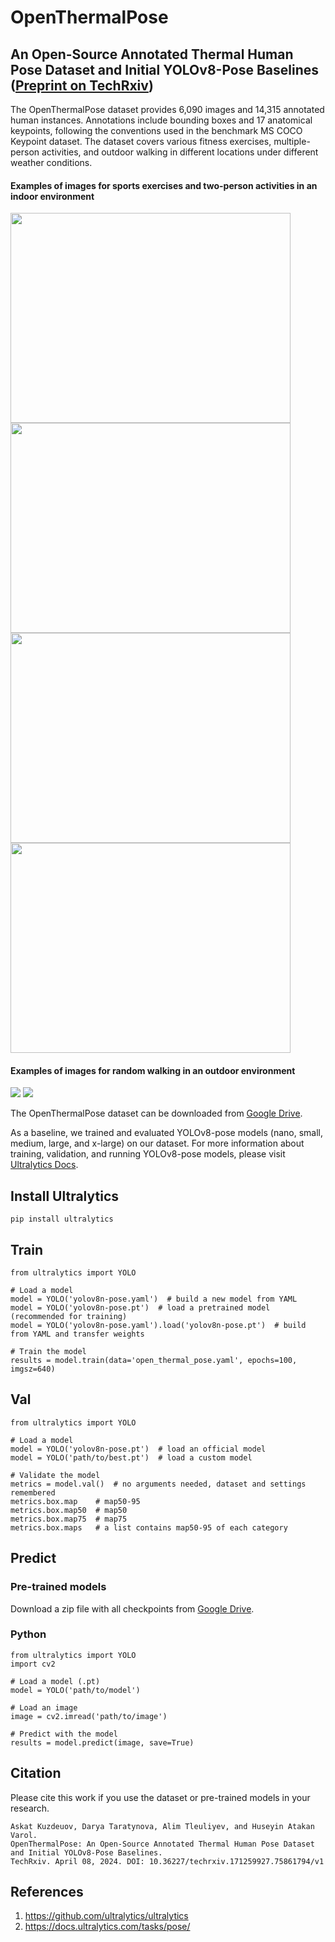 # OpenThermalPose
## An Open-Source Annotated Thermal Human Pose Dataset and Initial YOLOv8-Pose Baselines ([Preprint on TechRxiv](https://www.techrxiv.org/users/682600/articles/741508-openthermalpose-an-open-source-annotated-thermal-human-pose-dataset-and-initial-yolov8-pose-baselines))
The OpenThermalPose dataset provides 6,090 images and 14,315 annotated human instances. Annotations include bounding boxes and 17 anatomical keypoints, following the conventions used in the benchmark MS COCO Keypoint dataset. The dataset covers various fitness exercises, multiple-person activities, and outdoor walking in different locations under different weather conditions. 

#### Examples of images for sports exercises and two-person activities in an indoor environment
<img src="https://github.com/IS2AI/OpenThermalPose/blob/main/1_5_1_16_frame517.png" width=448 height=336> <img src="https://github.com/IS2AI/OpenThermalPose/blob/main/1_6_1_17_frame370.png" width=448 height=336>
<img src="https://github.com/IS2AI/OpenThermalPose/blob/main/2_1_8_frame97.png" width=448 height=336> <img src="https://github.com/IS2AI/OpenThermalPose/blob/main/2_2_8_frame94.png" width=448 height=336>

#### Examples of images for random walking in an outdoor environment
<img src="https://github.com/IS2AI/OpenThermalPose/blob/main/3370.png"> <img src="https://github.com/IS2AI/OpenThermalPose/blob/main/3471.png">


The OpenThermalPose dataset can be downloaded from [Google Drive](https://drive.google.com/file/d/1C5ThcFZm1twYtEta8GWUe1SENc9ER_0t/view?usp=sharing).  

As a baseline, we trained and evaluated YOLOv8-pose models (nano, small, medium, large, and x-large) on our dataset. For more information about training, validation, and running YOLOv8-pose models, please visit [Ultralytics Docs](https://docs.ultralytics.com/tasks/pose/).

## Install Ultralytics
```
pip install ultralytics
```

## Train
```
from ultralytics import YOLO

# Load a model
model = YOLO('yolov8n-pose.yaml')  # build a new model from YAML
model = YOLO('yolov8n-pose.pt')  # load a pretrained model (recommended for training)
model = YOLO('yolov8n-pose.yaml').load('yolov8n-pose.pt')  # build from YAML and transfer weights

# Train the model
results = model.train(data='open_thermal_pose.yaml', epochs=100, imgsz=640)
```
## Val
```
from ultralytics import YOLO

# Load a model
model = YOLO('yolov8n-pose.pt')  # load an official model
model = YOLO('path/to/best.pt')  # load a custom model

# Validate the model
metrics = model.val()  # no arguments needed, dataset and settings remembered
metrics.box.map    # map50-95
metrics.box.map50  # map50
metrics.box.map75  # map75
metrics.box.maps   # a list contains map50-95 of each category
```

## Predict
### Pre-trained models
Download a zip file with all checkpoints from [Google Drive](https://drive.google.com/file/d/1PHyHSuM-n2XgqNgpl55Nn7fAqhukVEXw/view?usp=sharing). 

### Python 
```
from ultralytics import YOLO
import cv2

# Load a model (.pt)
model = YOLO('path/to/model')  

# Load an image
image = cv2.imread('path/to/image')

# Predict with the model
results = model.predict(image, save=True)  
```
## Citation
Please cite this work if you use the dataset or pre-trained models in your research.
```
Askat Kuzdeuov, Darya Taratynova, Alim Tleuliyev, and Huseyin Atakan Varol.
OpenThermalPose: An Open-Source Annotated Thermal Human Pose Dataset and Initial YOLOv8-Pose Baselines.
TechRxiv. April 08, 2024. DOI: 10.36227/techrxiv.171259927.75861794/v1
```
## References
1. https://github.com/ultralytics/ultralytics
2. https://docs.ultralytics.com/tasks/pose/ 
